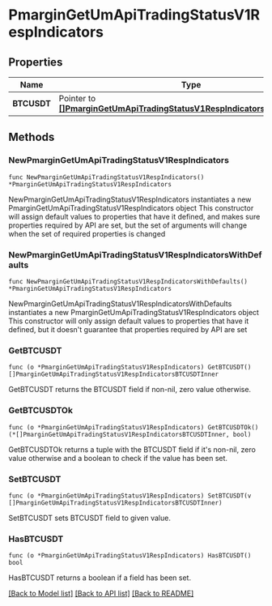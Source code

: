 # PmarginGetUmApiTradingStatusV1RespIndicators

## Properties

Name | Type | Description | Notes
------------ | ------------- | ------------- | -------------
**BTCUSDT** | Pointer to [**[]PmarginGetUmApiTradingStatusV1RespIndicatorsBTCUSDTInner**](PmarginGetUmApiTradingStatusV1RespIndicatorsBTCUSDTInner.md) |  | [optional] 

## Methods

### NewPmarginGetUmApiTradingStatusV1RespIndicators

`func NewPmarginGetUmApiTradingStatusV1RespIndicators() *PmarginGetUmApiTradingStatusV1RespIndicators`

NewPmarginGetUmApiTradingStatusV1RespIndicators instantiates a new PmarginGetUmApiTradingStatusV1RespIndicators object
This constructor will assign default values to properties that have it defined,
and makes sure properties required by API are set, but the set of arguments
will change when the set of required properties is changed

### NewPmarginGetUmApiTradingStatusV1RespIndicatorsWithDefaults

`func NewPmarginGetUmApiTradingStatusV1RespIndicatorsWithDefaults() *PmarginGetUmApiTradingStatusV1RespIndicators`

NewPmarginGetUmApiTradingStatusV1RespIndicatorsWithDefaults instantiates a new PmarginGetUmApiTradingStatusV1RespIndicators object
This constructor will only assign default values to properties that have it defined,
but it doesn't guarantee that properties required by API are set

### GetBTCUSDT

`func (o *PmarginGetUmApiTradingStatusV1RespIndicators) GetBTCUSDT() []PmarginGetUmApiTradingStatusV1RespIndicatorsBTCUSDTInner`

GetBTCUSDT returns the BTCUSDT field if non-nil, zero value otherwise.

### GetBTCUSDTOk

`func (o *PmarginGetUmApiTradingStatusV1RespIndicators) GetBTCUSDTOk() (*[]PmarginGetUmApiTradingStatusV1RespIndicatorsBTCUSDTInner, bool)`

GetBTCUSDTOk returns a tuple with the BTCUSDT field if it's non-nil, zero value otherwise
and a boolean to check if the value has been set.

### SetBTCUSDT

`func (o *PmarginGetUmApiTradingStatusV1RespIndicators) SetBTCUSDT(v []PmarginGetUmApiTradingStatusV1RespIndicatorsBTCUSDTInner)`

SetBTCUSDT sets BTCUSDT field to given value.

### HasBTCUSDT

`func (o *PmarginGetUmApiTradingStatusV1RespIndicators) HasBTCUSDT() bool`

HasBTCUSDT returns a boolean if a field has been set.


[[Back to Model list]](../README.md#documentation-for-models) [[Back to API list]](../README.md#documentation-for-api-endpoints) [[Back to README]](../README.md)


